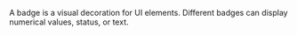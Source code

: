 A badge is a visual decoration for UI elements. Different badges can display numerical values, status, or text.
